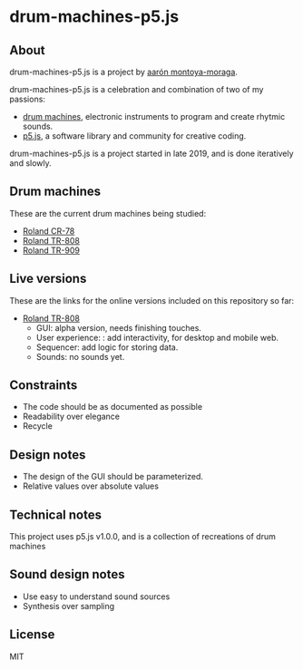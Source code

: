 # drum-machines-p5.js

## About

drum-machines-p5.js is a project by [aarón montoya-moraga](https://montoyamoraga.io/).

drum-machines-p5.js is a celebration and combination of two of my passions:

* [drum machines](https://en.wikipedia.org/wiki/Drum_machine), electronic instruments to program and create rhytmic sounds.
* [p5.js](https://p5js.org/), a software library and community for creative coding.

drum-machines-p5.js is a project started in late 2019, and is done iteratively and slowly.

## Drum machines

These are the current drum machines being studied:

* [Roland CR-78](https://en.wikipedia.org/wiki/Roland_CR-78)
* [Roland TR-808](https://en.wikipedia.org/wiki/Roland_TR-808)
* [Roland TR-909](https://en.wikipedia.org/wiki/Roland_TR-909)

## Live versions

These are the links for the online versions included on this repository so far:

* [Roland TR-808](https://montoyamoraga.io/drum-machines-p5.js/roland-tr-808/)
  * GUI: alpha version, needs finishing touches.
  * User experience: : add interactivity, for desktop and mobile web.
  * Sequencer: add logic for storing data.
  * Sounds: no sounds yet.

## Constraints

* The code should be as documented as possible
* Readability over elegance
* Recycle

## Design notes

* The design of the GUI should be parameterized.
* Relative values over absolute values

## Technical notes

This project uses p5.js v1.0.0, and is a collection of recreations of drum machines

## Sound design notes

* Use easy to understand sound sources
* Synthesis over sampling


## License

MIT
